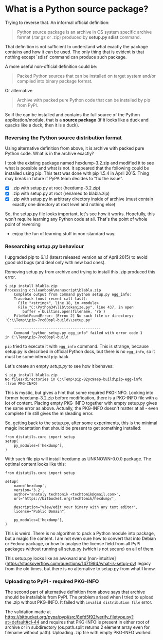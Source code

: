# What is a **Python source package**?

Trying to reverse that.
An informal official definition:

> Python source package is an archive in OS system specific
> archive format (.tar.gz or .zip) produced by
> **setup.py sdist** command.

That definition is not sufficient to understand what
exactly the package contains and how it can be used. The
only thing that is evident is that nothing except `sdist'
command can produce such package.

A more useful non-official definition could be:

> Packed Python sources that can be installed on target
> system and/or compiled into binary package format.

Or alternative:

> Archive with packed pure Python code that can be
> installed by pip from PyPI.

So if the can be installed and contains the full source of
the Python application/module, that is a **source
package** (if it looks like a duck and quacks like a duck,
then it is a duck).


### Reversing the Python source distribution format

Using alternative definition from above, it is archive with
packed pure Python code. What is in the archive exactly?

I took the existing
package named hexdump-3.2.zip and modified it to
see what is possible and what is not. It appeared that the
following could be installed using pip. This test was done
with pip 1.5.4 in April 2015. Thing may break in future if
PyPA team decides to "fix the issue".

 * [x] .zip with setup.py at root (hexdump-3.2.zip)
 * [x] .zip with setup.py at root (renamed to blabla.zip)
 * [x] .zip with setup.py in arbitrary directory inside
       of archive (must contain exactly one directory at
       root level and nothing else)

So, the setup.py file looks important, let's see how it
works. Hopefully, this won't require learning any Python
code at all. That's the point of whole point of reversing
- enjoy the fun of learning stuff in non-standard way.


### Researching setup.py behaviour

I upgraded pip to 6.1.1 (latest released version as of
April 2015) to avoid good old bugs (and deal only with new
bad ones).

Removing setup.py from archive and trying to install this
.zip produced this error.

    $ pip install blabla.zip
    Processing c:\leanbook\manuscript\blabla.zip
        Complete output from command python setup.py egg_info:
        Traceback (most recent call last):
          File "<string>", line 18, in <module>
          File "C:\Python34\lib\tokenize.py", line 437, in open
            buffer = builtins.open(filename, 'rb')
        FileNotFoundError: [Errno 2] No such file or directory:
    'C:\\Temp\\pip-7rc60spl-build\\setup.py'

        ----------------------------------------
        Command "python setup.py egg_info" failed with error code 1
    in C:\Temp\pip-7rc60spl-build


`pip` tried to execute it with `egg_info` command.
This is strange, because setup.py is described in official
Python docs, but there is no `egg_info`, so it must be
some internal `pip` hack.

Let's create an empty *setup.py* to see how it behaves:

    $ pip install blabla.zip
    No files/directories in C:\Temp\pip-82yc9aep-build\pip-egg-info
    (from PKG-INFO)

This is mystic, but gives a hint that some required
PKG-INFO. Looking into former hexdump-3.2.zip before
modification, there is a PKG-INFO file with a lot of content.
Placing empty PKG-INFO together with empty setup.py gives
the same error as above. Actually, the PKG-INFO doesn't
matter at all - even complete file still gives the
misleading error.

So, getting back to the setup.py, after some experiments,
this is the minimal magic incantation that should be present
to get something installed:

    from distutils.core import setup
    setup(
        py_modules=['hexdump'],
    )

With such file pip will install hexdump as UNKNOWN-0.0.0
package. The optimal content looks like this:

    from distutils.core import setup

    setup(
        name='hexdump',
        version='3.2',
        author='anatoly techtonik <techtonik@gmail.com>',
        url='https://bitbucket.org/techtonik/hexdump/',

        description="view/edit your binary with any text editor",
        license="Public Domain",

        py_modules=['hexdump'],
    )

This is weird. There is no algorithm to pack a Python
module into package, but a magic file content. I am not
even sure how to convert that into Debian or Fedora
package, or how to analyse the license field from all
PyPI packages without running all setup.py (which is
not secure) on all of them.

This setup.py looks like an awkward and [non-intuitive]
(https://stackoverflow.com/questions/1471994/what-is-setup-py)
legacy from the old times, but there is no alternative
to setup.py from what I know.

### Uploading to PyPI - required PKG-INFO

The second part of alternative definition from above says
that archive should be installable from PyPI. The problem
arised when I tried to upload the .zip without PKG-INFO.
It failed with `invalid distribution file` error.

The validation made at
https://bitbucket.org/pypa/pypi/src/8efd5f92/verify_filetype.py?at=default#cl-44
and requires that PKG-INFO is present in either root of
archive or in subdirectory (os.path.split returns 2
element array even for filename without path). Uploading
.zip file with empty PKG-INFO worked.


